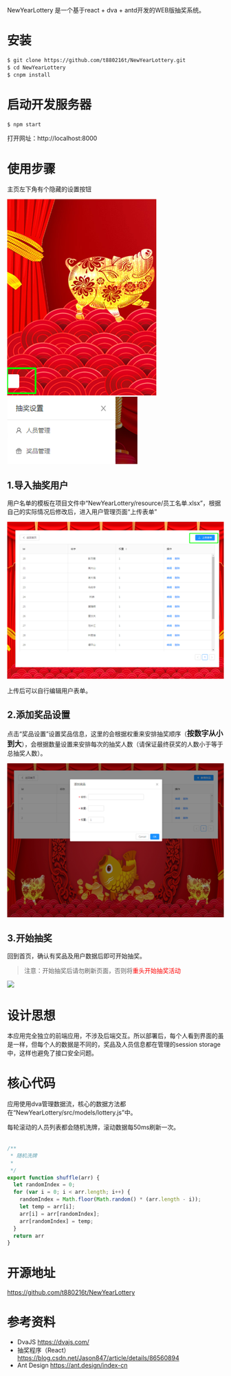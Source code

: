 
NewYearLottery 是一个基于react + dva + antd开发的WEB版抽奖系统。

# 安装
```bash
$ git clone https://github.com/t880216t/NewYearLottery.git
$ cd NewYearLottery
$ cnpm install
```
# 启动开发服务器
```bash
$ npm start
```
打开网址：http://localhost:8000

# 使用步骤
主页左下角有个隐藏的设置按钮

![](./resource/settingbutton.png)
![](./resource/settinglist.png)

## 1.导入抽奖用户
用户名单的模板在项目文件中“NewYearLottery/resource/员工名单.xlsx”，根据自己的实际情况后修改后，进入用户管理页面“上传表单”

![](./resource/userdata.png)

上传后可以自行编辑用户表单。


## 2.添加奖品设置
点击“奖品设置”设置奖品信息，这里的会根据权重来安排抽奖顺序（**<big>按数字从小到大</big>**），会根据数量设置来安排每次的抽奖人数（请保证最终获奖的人数小于等于总抽奖人数）。

![](./resource/rewardsetting.png)

## 3.开始抽奖

回到首页，确认有奖品及用户数据后即可开始抽奖。

> 注意：开始抽奖后请勿刷新页面，否则将<font color=red>重头开始抽奖活动</font>

![](./resource/lottery.gif)

# 设计思想

本应用完全独立的前端应用，不涉及后端交互。所以部署后，每个人看到界面的虽是一样，但每个人的数据是不同的，奖品及人员信息都在管理的session storage中，这样也避免了接口安全问题。

# 核心代码
应用使用dva管理数据流，核心的数据方法都在“NewYearLottery/src/models/lottery.js”中。

每轮滚动的人员列表都会随机洗牌，滚动数据每50ms刷新一次。
```javascript

/**
 * 随机洗牌
 *
 */
export function shuffle(arr) {
  let randomIndex = 0;
  for (var i = 0; i < arr.length; i++) {
    randomIndex = Math.floor(Math.random() * (arr.length - i));
    let temp = arr[i];
    arr[i] = arr[randomIndex];
    arr[randomIndex] = temp;
  }
  return arr
}

```

# 开源地址

https://github.com/t880216t/NewYearLottery

# 参考资料

* DvaJS https://dvajs.com/
* 抽奖程序（React）https://blog.csdn.net/Jason847/article/details/86560894
* Ant Design https://ant.design/index-cn
